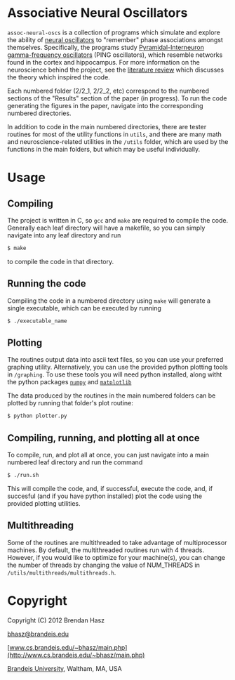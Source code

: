 # Associative Neural Oscillators
`assoc-neural-oscs` is a collection of programs which simulate and explore the ability of [neural oscillators](http://en.wikipedia.org/wiki/Neural_oscillation) to "remember" phase associations amongst themselves.  Specifically, the programs study [Pyramidal-Interneuron gamma-frequency oscillators](http://www.ncbi.nlm.nih.gov/pubmed/15802007) (PING oscillators), which resemble networks found in the cortex and hippocampus.  For more information on the neuroscience behind the project, see the [literature review](http://www.cs.brandeis.edu/~bhasz/files/HaszMiller2012_Associative_Neural_Oscillators_Review.pdf) which discusses the theory which inspired the code.

Each numbered folder (2/2_1, 2/2_2, etc) correspond to the numbered sections of the "Results" section of the paper (in progress).  To run the code generating the figures in the paper, navigate into the corresponding numbered directories.

In addition to code in the main numbered directories, there are tester routines for most of the utility functions in `utils`, and there are many math and neuroscience-related utilities in the `/utils` folder, which are used by the functions in the main folders, but which may be useful individually.


# Usage
## Compiling
The project is written in C, so `gcc` and `make` are required to compile the code.  Generally each leaf directory will have a makefile, so you can simply navigate into any leaf directory and run

```bash
$ make
```

to compile the code in that directory.

## Running the code
Compiling the code in a numbered directory using `make` will generate a single executable, which can be executed by running

```bash
$ ./executable_name
```

## Plotting
The routines output data into ascii text files, so you can use your preferred graphing utility.  Alternatively, you can use the provided python plotting tools in `/graphing`.  To use these tools you will need python installed, along witht the python packages [`numpy`](http://www.numpy.org/) and [`matplotlib`](http://matplotlib.org/)

The data produced by the routines in the main numbered folders can be plotted by running that folder's plot routine:

```bash
$ python plotter.py
```

## Compiling, running, and plotting all at once
To compile, run, and plot all at once, you can just navigate into a main numbered leaf directory and run the command

```bash
$ ./run.sh
```

This will compile the code, and, if successful, execute the code, and, if succesful (and if you have python installed) plot the code using the provided plotting utilities.


## Multithreading
Some of the routines are multithreaded to take advantage of multiprocessor machines.  By default, the multithreaded routines run with 4 threads.  However, if you would like to optimize for your machine(s), you can change the number of threads by changing the value of NUM_THREADS in `/utils/multithreads/multithreads.h`.


# Copyright
Copyright (C) 2012 Brendan Hasz

[bhasz@brandeis.edu](mailto:bhasz@brandeis.edu)

[www.cs.brandeis.edu/~bhasz/main.php](http://www.cs.brandeis.edu/~bhasz/main.php)

[Brandeis University](http://www.brandeis.edu/), Waltham, MA, USA

